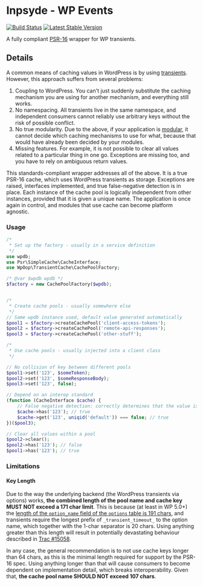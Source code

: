 # Inpsyde - WP Events

[![Build Status](https://travis-ci.org/wp-oop/transient-cache.svg?branch=develop)](https://travis-ci.org/wp-oop/transient-cache)
[![Latest Stable Version](https://poser.pugx.org/wp-oop/transient-cache/version)](https://packagist.org/packages/wp-oop/transient-cache)

A fully compliant [PSR-16][] wrapper for WP transients.

## Details
A common means of caching values in WordPress is by using [transients][transients-api]. However, this approach suffers
from several problems:

1. Coupling to WordPress. You can't just suddenly substitute the caching mechanism you are using for another mechanism,
and everything still works.
2. No namespacing. All transients live in the same namespace, and independent consumers cannot reliably use
arbitrary keys without the risk of possible conflict.
3. No true modularity. Due to the above, if your application is [modular][`dhii/module-interface`], it cannot
decide which caching mechanisms to use for what, because that would have already been decided by your modules.
4. Missing features. For example, it is not possible to clear all values related to a particular thing in one go.
Exceptions are missing too, and you have to rely on ambiguous return values.

This standards-compliant wrapper addresses all of the above. It is a true PSR-16 cache, which uses WordPress
transients as storage. Exceptions are raised, interfaces implemented, and true false-negative detection is in place.
Each instance of the cache pool is logically independent from other instances, provided that it is given a unique
name. The application is once again in control, and modules that use cache can become platform agnostic.

### Usage
```php
/*
 * Set up the factory - usually in a service definition
 */
use wpdb;
use Psr\SimpleCache\CacheInterface;
use WpOop\TransientCache\CachePoolFactory;

/* @var $wpdb wpdb */
$factory = new CachePoolFactory($wpdb);


/*
 * Create cache pools - usually somewhere else
 */
// Same wpdb instance used, default value generated automatically
$pool1 = $factory->createCachePool('client-access-tokens');
$pool2 = $factory->createCachePool('remote-api-responses');
$pool3 = $factory->createCachePool('other-stuff');

/*
 * Use cache pools - usually injected into a client class
 */

// No collision of key between different pools
$pool1->set('123', $someToken);
$pool2->set('123', $someResponseBody);
$pool3->set('123', false);

// Depend on an interop standard
(function (CacheInterface $cache) {
    // False negative detection: correctly determines that the value is actually `false`
    $cache->has('123'); // true
    $cache->get('123', uniqid('default')) === false; // true
})($pool3);

// Clear all values within a pool
$pool2->clear();
$pool2->has('123'); // false
$pool1->has('123'); // true
```

### Limitations
#### Key Length
Due to the way the underlying backend (the WordPress transients via options) works, **the combined length of the
pool name and cache key MUST NOT exceed a 171 char limit**. This is because (at least in WP 5.0+)
the [length of the `option_name` field of the `options` table is 191 chars][1], and transients require the longest
prefix of `_transient_timeout_` to the option name, which together with the 1-char separator is 20 chars. Using
anything greater than this length will result in potentially devastating behaviour described in [Trac #15058][].

In any case, the general recommendation is to not use cache keys longer than 64 chars, as this is the minimal
length required for support by the PSR-16 spec. Using anything longer than that will cause consumers to become
dependent on implementation detail, which breaks interoperability. Given that, **the cache pool name SHOULD NOT
exceed 107 chars**.


[transients-api]: https://codex.wordpress.org/Transients_API
[`dhii/module-interface`]: https://github.com/Dhii/module-interface

[PSR-16]: https://www.php-fig.org/psr/psr-16/

[1]: https://github.com/WordPress/WordPress/blob/5.0-branch/wp-admin/includes/schema.php#L142
[Trac #15058]: https://core.trac.wordpress.org/ticket/15058
